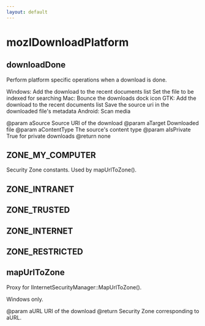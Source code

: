 ```yaml
---
layout: default
---
```


# mozIDownloadPlatform #

## downloadDone ##

Perform platform specific operations when a download is done.

  Windows:
    Add the download to the recent documents list
    Set the file to be indexed for searching
  Mac:
    Bounce the downloads dock icon
  GTK:
    Add the download to the recent documents list
    Save the source uri in the downloaded file's metadata
  Android:
    Scan media

@param aSource
       Source URI of the download
@param aTarget
       Downloaded file
@param aContentType
       The source's content type
@param aIsPrivate
       True for private downloads
@return none


## ZONE_MY_COMPUTER ##

Security Zone constants. Used by mapUrlToZone().


## ZONE_INTRANET ##

## ZONE_TRUSTED ##

## ZONE_INTERNET ##

## ZONE_RESTRICTED ##

## mapUrlToZone ##

Proxy for IInternetSecurityManager::MapUrlToZone().

  Windows only.

@param aURL
       URI of the download
@return Security Zone corresponding to aURL.

